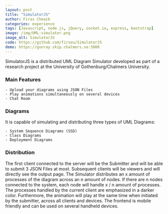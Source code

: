 ```yaml
---
layout: post
title: "SimulatorJS"
author: Firas Cheaib
categories: experience
tags: [Javascript, node.js, jQuery, socket.io, express, bootstrap]
image: /img/UML-simulator.png
image_alt: SimulatorJS
code: https://github.com/firsou/SimulatorJS
demo: https://gunray.skip.chalmers.se:3000
---
```


SimulatorJS is a distributed UML Diagram Simulator developed as part of a research project at 
the University of Gothenburg/Chalmers University.

### Main Features

	- Upload your diagrams using JSON Files
	- Play animations simultaneously on several devices
	- Chat Room
### Diagrams

It is capable of simulating and distributing three types of UML Diagrams:

	- System Sequence Diagrams (SSD)
	- Class Diagrams
	- Deployment Diagrams
	
### Distribution

The first client connected to the server will be the Submitter and will be able to submit 3 JSON Files at most.
Subsequent clients will be viewers and will directly see the output page.
The Simulator distributes an x amount of processes of the diagram across an n amount of nodes.
If there are n nodes connected to the system, each node will handle x / n amount of processes.
The processes handled by the current client are emphasized in a darker color.
Furthermore, the animation will play at the same time when initiated by the submitter, across all clients and devices.
The frontend is mobile friendly and can be used on several handheld devices.



